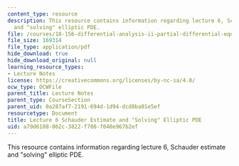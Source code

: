 ```yaml
---
content_type: resource
description: This resource contains information regarding lecture 6, Schauder estimate
  and "solving" elliptic PDE.
file: /courses/18-156-differential-analysis-ii-partial-differential-equations-and-fourier-analysis-spring-2016/a79d6108062c3822f708f040e967b2ef_MIT18_156S16_lec6.pdf
file_size: 169314
file_type: application/pdf
hide_download: true
hide_download_original: null
learning_resource_types:
- Lecture Notes
license: https://creativecommons.org/licenses/by-nc-sa/4.0/
ocw_type: OCWFile
parent_title: Lecture Notes
parent_type: CourseSection
parent_uid: 0a287af7-2191-694d-1d94-dcd0ba01e5ef
resourcetype: Document
title: Lecture 6 Schauder Estimate and "Solving" Elliptic PDE
uid: a79d6108-062c-3822-f708-f040e967b2ef
---
```

This resource contains information regarding lecture 6, Schauder estimate and "solving" elliptic PDE.